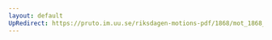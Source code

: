 ```yaml
---
layout: default
UpRedirect: https://pruto.im.uu.se/riksdagen-motions-pdf/1868/mot_1868__ak__95/mot_1868__ak__95-001.pdf
---
```

